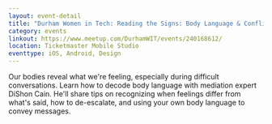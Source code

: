 ```yaml
---
layout: event-detail
title: "Durham Women in Tech: Reading the Signs: Body Language & Conflict Resolution"
category: events
linkout: https://www.meetup.com/DurhamWIT/events/240168612/
location: Ticketmaster Mobile Studio
eventtype: iOS, Android, Design
---
```


Our bodies reveal what we're feeling, especially during difficult conversations. Learn how to decode body language with mediation expert DiShon Cain. He'll share tips on recognizing when feelings differ from what's said, how to de-escalate, and using your own body language to convey messages. 
